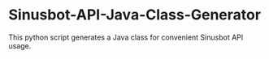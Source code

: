 # Sinusbot-API-Java-Class-Generator
This python script generates a Java class for convenient Sinusbot API usage.
